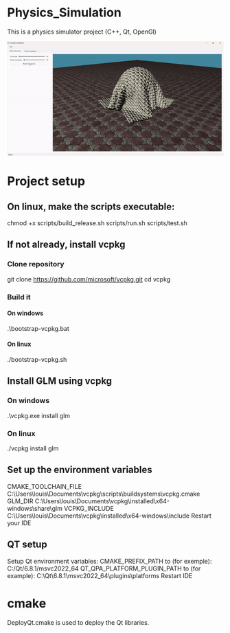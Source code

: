 # Physics_Simulation
This is a physics simulator project (C++, Qt, OpenGl)


![Simulation Animation](imgs/Physicssimulation2025-01-23.gif)


# Project setup

## On linux, make the scripts executable:
chmod +x scripts/build_release.sh scripts/run.sh scripts/test.sh

## If not already, install vcpkg
### Clone repository
git clone https://github.com/microsoft/vcpkg.git
cd vcpkg
### Build it
#### On windows
.\bootstrap-vcpkg.bat
#### On linux
./bootstrap-vcpkg.sh
## Install GLM using vcpkg
### On windows
.\vcpkg.exe install glm
### On linux
./vcpkg install glm
## Set up the environment variables
CMAKE_TOOLCHAIN_FILE C:\Users\louis\Documents\vcpkg\scripts\buildsystems\vcpkg.cmake
GLM_DIR C:\Users\louis\Documents\vcpkg\installed\x64-windows\share\glm
VCPKG_INCLUDE C:\Users\louis\Documents\vcpkg\installed\x64-windows\include
Restart your IDE


## QT setup
Setup Qt environment variables: 
CMAKE_PREFIX_PATH to (for exemple): C:/Qt/6.8.1/msvc2022_64
QT_QPA_PLATFORM_PLUGIN_PATH to (for example): C:\Qt\6.8.1\msvc2022_64\plugins\platforms
Restart IDE

# cmake
DeployQt.cmake is used to deploy the Qt libraries.